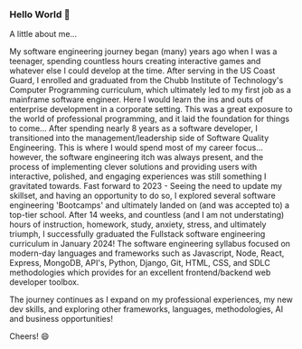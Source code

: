 ### Hello World 👋

<!--
**SJDiggs/SJDIggs** is a ✨ _special_ ✨ repository because its `README.md` (this file) appears on your GitHub profile.

Here are some ideas to get you started:

- 🔭 I’m currently working on ...
- 🌱 I’m currently learning ...
- 👯 I’m looking to collaborate on ...
- 🤔 I’m looking for help with ...
- 💬 Ask me about ...
- 📫 How to reach me: ...
- 😄 Pronouns: ...
- ⚡ Fun fact: ...
-->
A little about me... 

My software engineering journey began (many) years ago when I was a teenager, spending countless hours creating interactive games and whatever else I could develop at the time. After serving in the US Coast Guard, I enrolled and graduated from the Chubb Institute of Technology's Computer Programming curriculum, which ultimately led to my first job as a mainframe software engineer. Here I would learn the ins and outs of enterprise development in a corporate setting. This was a great exposure to the world of professional programming, and it laid the foundation for things to come... After spending nearly 8 years as a software developer, I transitioned into the management/leadership side of Software Quality Engineering. This is where I would spend most of my career focus... however, the software engineering itch was always present, and the process of implementing clever solutions and providing users with interactive, polished, and engaging experiences was still something I gravitated towards. Fast forward to 2023 - Seeing the need to update my skillset, and having an opportunity to do so, I explored several software engineering 'Bootcamps' and ultimately landed on (and was accepted to) a top-tier school. After 14 weeks, and countless (and I am not understating) hours of instruction, homework, study, anxiety, stress, and ultimately triumph, I successfully graduated the Fullstack software engineering curriculum in January 2024! The software engineering syllabus focused on modern-day languages and frameworks such as Javascript, Node, React, Express, MongoDB, API's, Python, Django, Git, HTML, CSS, and SDLC methodologies which provides for an excellent frontend/backend web developer toolbox.

The journey continues as I expand on my professional experiences, my new dev skills, and exploring other frameworks, languages, methodologies, AI and business opportunities!

Cheers! 😄
